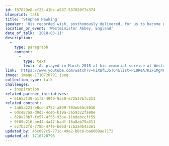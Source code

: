 ```yaml
---
id: f87829e8-ef23-41bc-a587-587020f7e374
blueprint: talk
title: 'Stephen Hawking'
speaker: 'His recorded wish, posthumously delivered, for us to become global citizens.'
location_or_event: 'Westminister Abbey, England'
date_of_talk: '2018-03-11'
description:
  -
    type: paragraph
    content:
      -
        type: text
        text: 'As played in March 2018 at his memorial service at Westminster Abbey, in the garden, and simultaneously transmitted into space, this is Professor Stephen Hawking‘s recorded wish for each of us to become global citizens.'
link: 'https://www.youtube.com/watch?v=kiXWfLJ5T64&list=PL8ReA7KZF1Mg48CKRoh-UpHoIC0IdyzGa'
image: image-1710720791.jpeg
collection_type: talk
challenges:
  - inspiration
related_partner_initiatives:
  - 61653f39-a1f2-4949-9a50-e72537bfc211
related_content:
  - 2a65a221-e8cd-4752-a899-703eb55c5036
  - 6dce87aa-d0d3-4ceb-b19a-3a59322fa98e
  - 628a23b7-fe57-4f55-93ae-11bdabccff59
  - 9f09c216-ae44-4a47-badf-16a8ab75a311
  - 5c7b32fd-778b-47fe-be6d-1cb2a4b433e1
updated_by: 46c097c5-771c-49e2-b8c6-ba6009ae7172
updated_at: 1710720798
---
```

